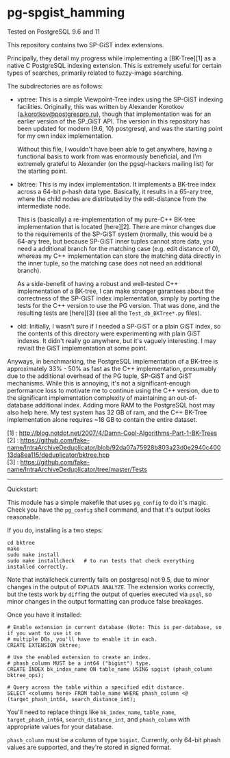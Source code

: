 pg-spgist_hamming
==============

Tested on PostgreSQL 9.6 and 11 

This repository contains two SP-GiST index extensions.

Principally, they detail my progress while implementing a [BK-Tree][1] as a native
C PostgreSQL indexing extension. This is extremely useful for certain types of 
searches, primarily related to fuzzy-image searching.

The subdirectories are as follows:

 - vptree:
    This is a simple Viewpoint-Tree index using the SP-GiST indexing facilities. 
    Originally, this was written by Alexander Korotkov (a.korotkov@postgrespro.ru),
    though that implementation was for an earlier version of the SP_GiST API. The 
    version in this repository has been updated for modern (9.6, 10) postgresql, 
    and was the starting point for my own index implementation.

    Without this file, I wouldn't have been able to get anywhere, having a functional
    basis to work from was enormously beneficial, and I'm extremely grateful to Alexander
    (on the pgsql-hackers mailing list) for the starting point.

 - bktree:
     This is my index implementation. It implements a BK-tree index across a 64-bit
     p-hash data type. Basically, it results in a 65-ary tree, where the child
     nodes are distributed by the edit-distance from the intermediate node.

     This is (basically) a re-implementation of my pure-C++ BK-tree implementation
     that is located [here][2]. There are minor changes due to the requirements 
     of the SP-GiST system (normally, this would be a 64-ary tree, but because
     SP-GiST inner tuples cannot store data, you need a additional branch for 
     the matching case (e.g. edit distance of 0), whereas my C++ implementation 
     can store the matching data directly in the inner tuple, so the matching 
     case does not need an additional branch).

     As a side-benefit of having a robust and well-tested C++ implementation 
     of a BK-tree, I can make stronger garantees about the correctness of the 
     SP-GiST index implementation, simply by porting the tests for the C++ 
     version to use the PG version. That was done, and the resulting tests
     are [here][3] (see all the `Test_db_BKTree*.py` files).

 - old:
    Initially, I wasn't sure if I needed a SP-GiST or a plain GiST index, so 
    the contents of this directory were experimenting with plain GiST indexes.
    It didn't really go anywhere, but it's vaguely interesting. I may revisit
    the GiST implementation at some point.


Anyways, in benchmarking, the PostgreSQL implementation of a BK-tree is approximately 
33% - 50% as fast as the C++ implementation, presumably due to the additional 
overhead of the PG tuple, SP-GiST and GiST mechanisms. While this is annoying, it's 
not a significant-enough performance loss to motivate me to continue using 
the C++ version, due to the significant implementation complexity of maintaining 
an out-of-database additional index. Adding more RAM to the PostgreSQL host may also help
here. My test system has 32 GB of ram, and the C++ BK-Tree implementation alone requires 
~18 GB to contain the entire dataset.


[1] : http://blog.notdot.net/2007/4/Damn-Cool-Algorithms-Part-1-BK-Trees  
[2] : https://github.com/fake-name/IntraArchiveDeduplicator/blob/92da07a75928b803a23d0e2940c40013da8ea115/deduplicator/bktree.hpp  
[3] : https://github.com/fake-name/IntraArchiveDeduplicator/tree/master/Tests  

------

Quickstart:

This module has a simple makefile that uses `pg_config` to do it's magic. Check you have the `pg_config` shell command, and that it's output looks reasonable.

If you do, installing is a two steps:

```
cd bktree
make
sudo make install
sudo make installcheck   # to run tests that check everything installed correctly.
```

Note that installcheck currently fails on postgresql not 9.5, due to minor changes in the output of `EXPLAIN ANALYZE`. The extension works correctly, but the tests work by `diff`ing the output of queries executed via `psql`, so minor changes in the output formatting can produce false breakages.



Once you have it installed:


```
# Enable extension in current database (Note: This is per-database, so if you want to use it on 
# multiple DBs, you'll have to enable it in each.
CREATE EXTENSION bktree;

# Use the enabled extension to create an index. 
# phash_column MUST be a int64 ("bigint") type.
CREATE INDEX bk_index_name ON table_name USING spgist (phash_column bktree_ops);

# Query across the table within a specified edit distance.
SELECT <columns here> FROM table_name WHERE phash_column <@ (target_phash_int64, search_distance_int);
```

You'll need to replace things like `bk_index_name`, `table_name`, `target_phash_int64`, `search_distance_int`, 
and `phash_column` with appropriate values for your database.

`phash_column` must be a column of type `bigint`. Currently, only 64-bit phash values are supported, and they're 
stored in signed format. 
